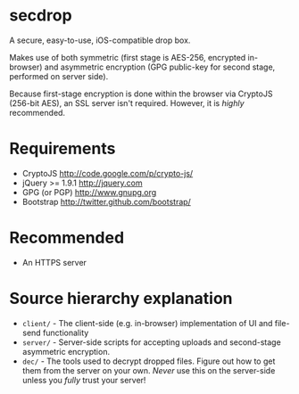 secdrop
=======

A secure, easy-to-use, iOS-compatible drop box. 

Makes use of both symmetric (first stage is AES-256, encrypted in-browser) and asymmetric encryption (GPG public-key for second stage, performed on server side).

Because first-stage encryption is done within the browser via CryptoJS (256-bit AES), an SSL server isn't required. However, it is _highly_ recommended.

Requirements
============

* CryptoJS <http://code.google.com/p/crypto-js/>
* jQuery >= 1.9.1 <http://jquery.com>
* GPG (or PGP) <http://www.gnupg.org> 
* Bootstrap <http://twitter.github.com/bootstrap/>

Recommended
===========

* An HTTPS server

Source hierarchy explanation
============================

* `client/` - The client-side (e.g. in-browser) implementation of UI and file-send functionality
* `server/` - Server-side scripts for accepting uploads and second-stage asymmetric encryption.
* `dec/` - The tools used to decrypt dropped files. Figure out how to get them from the server on your own. _Never_ use this on the server-side unless you _fully_ trust your server!
